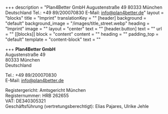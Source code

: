 +++
description = "Plan4Better GmbH Augustenstraße 49 80333 München Deutschland Tel.: +49 89/200070830 E-Mail: info@plan4better.de"
layout = "blocks"
title = "Imprint"
translationKey = ""
[header]
background = "default"
background_image = "/images/title_street.webp"
heading = "Imprint"
image = ""
layout = "center"
text = ""
[header.button]
text = ""
url = ""
[[blocks]]
block = "content"
content = ""
heading = ""
padding_top = "default"
template = "content-block"
text = ""

+++
**Plan4Better GmbH**  
Augustenstraße 49  
80333 München  
Deutschland

Tel.: +49 89/200070830  
E-Mail: [info@plan4better.de](mailto:info@plan4better.de)

Registergericht: Amtsgericht München  
Registernummer: HRB 262655  
VAT: DE340305321  
Geschäftsführung (vertretungsberechtigt): Elias Pajares, Ulrike Jehle

